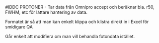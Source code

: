 #IDDC
PROTONER - Tar data från Omnipro accept och beräknar bla. r50, FWHM, etc för lättare hantering av data. 

Formatet är så att man kan enkelt klippa och klistra direkt in i Excel för smidigare QA

Går enkelt att modifiera om man vill behandla fotondata istället.
